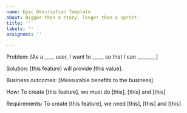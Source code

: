 ```yaml
---
name: Epic Description Template
about: Bigger than a story, longer than a sprint.
title: ''
labels: ''
assignees: ''

---
```


Problem: [As a ____ user, I want to ____, so that I can _______.]

Solution: [this feature] will provide [this value].

Business outcomes: [Measurable benefits to the business]

How: To create [this feature], we must do [this], [this] and [this]

Requirements: To create [this feature], we need [this], [this] and [this]
